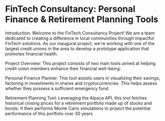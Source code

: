 # FinTech Consultancy: Personal Finance & Retirement Planning Tools
Introduction: Welcome to the FinTech Consultancy Project! We are a team dedicated to creating a difference in local communities through impactful FinTech solutions. As our inaugural project, we're working with one of the largest credit unions in the area to develop a prototype application that promotes financial health.

Project Overview: This project consists of two main tools aimed at helping credit union members enhance their financial well-being:

Personal Finance Planner: This tool assists users in visualizing their savings, factoring in investments in shares and cryptocurrencies. This helps assess whether they possess a sufficient emergency fund.

Retirement Planning Tool: Leveraging the Alpaca API, this tool fetches historical closing prices for a retirement portfolio made up of stocks and bonds. It then performs Monte Carlo simulations to project the potential performance of this portfolio over 30 years

